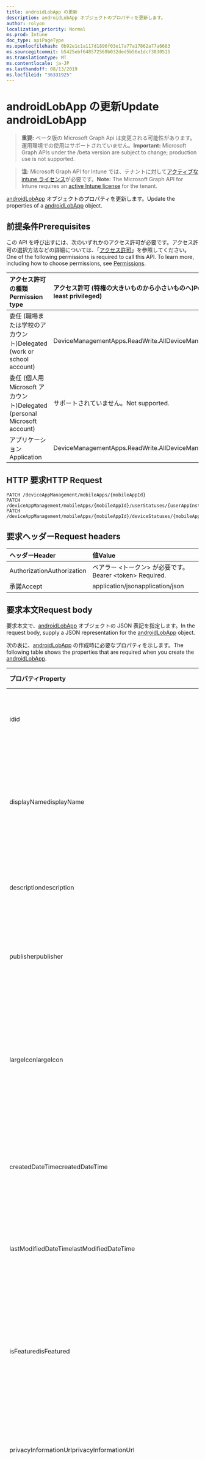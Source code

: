 ```yaml
---
title: androidLobApp の更新
description: androidLobApp オブジェクトのプロパティを更新します。
author: rolyon
localization_priority: Normal
ms.prod: Intune
doc_type: apiPageType
ms.openlocfilehash: 0b92e1c1a117d1896f03e17a77a17862a77a6683
ms.sourcegitcommit: b5425ebf648572569b032ded5b56e1dcf3830515
ms.translationtype: MT
ms.contentlocale: ja-JP
ms.lasthandoff: 08/13/2019
ms.locfileid: "36331925"
---
```

# <a name="update-androidlobapp"></a><span data-ttu-id="8a069-103">androidLobApp の更新</span><span class="sxs-lookup"><span data-stu-id="8a069-103">Update androidLobApp</span></span>

> <span data-ttu-id="8a069-104">**重要:** ベータ版の Microsoft Graph Api は変更される可能性があります。運用環境での使用はサポートされていません。</span><span class="sxs-lookup"><span data-stu-id="8a069-104">**Important:** Microsoft Graph APIs under the /beta version are subject to change; production use is not supported.</span></span>

> <span data-ttu-id="8a069-105">**注:** Microsoft Graph API for Intune では、テナントに対して[アクティブな intune ライセンス](https://go.microsoft.com/fwlink/?linkid=839381)が必要です。</span><span class="sxs-lookup"><span data-stu-id="8a069-105">**Note:** The Microsoft Graph API for Intune requires an [active Intune license](https://go.microsoft.com/fwlink/?linkid=839381) for the tenant.</span></span>

<span data-ttu-id="8a069-106">[androidLobApp](../resources/intune-apps-androidlobapp.md) オブジェクトのプロパティを更新します。</span><span class="sxs-lookup"><span data-stu-id="8a069-106">Update the properties of a [androidLobApp](../resources/intune-apps-androidlobapp.md) object.</span></span>

## <a name="prerequisites"></a><span data-ttu-id="8a069-107">前提条件</span><span class="sxs-lookup"><span data-stu-id="8a069-107">Prerequisites</span></span>
<span data-ttu-id="8a069-p101">この API を呼び出すには、次のいずれかのアクセス許可が必要です。アクセス許可の選択方法などの詳細については、「[アクセス許可](/graph/permissions-reference)」を参照してください。</span><span class="sxs-lookup"><span data-stu-id="8a069-p101">One of the following permissions is required to call this API. To learn more, including how to choose permissions, see [Permissions](/graph/permissions-reference).</span></span>

|<span data-ttu-id="8a069-110">アクセス許可の種類</span><span class="sxs-lookup"><span data-stu-id="8a069-110">Permission type</span></span>|<span data-ttu-id="8a069-111">アクセス許可 (特権の大きいものから小さいものへ)</span><span class="sxs-lookup"><span data-stu-id="8a069-111">Permissions (from most to least privileged)</span></span>|
|:---|:---|
|<span data-ttu-id="8a069-112">委任 (職場または学校のアカウント)</span><span class="sxs-lookup"><span data-stu-id="8a069-112">Delegated (work or school account)</span></span>|<span data-ttu-id="8a069-113">DeviceManagementApps.ReadWrite.All</span><span class="sxs-lookup"><span data-stu-id="8a069-113">DeviceManagementApps.ReadWrite.All</span></span>|
|<span data-ttu-id="8a069-114">委任 (個人用 Microsoft アカウント)</span><span class="sxs-lookup"><span data-stu-id="8a069-114">Delegated (personal Microsoft account)</span></span>|<span data-ttu-id="8a069-115">サポートされていません。</span><span class="sxs-lookup"><span data-stu-id="8a069-115">Not supported.</span></span>|
|<span data-ttu-id="8a069-116">アプリケーション</span><span class="sxs-lookup"><span data-stu-id="8a069-116">Application</span></span>|<span data-ttu-id="8a069-117">DeviceManagementApps.ReadWrite.All</span><span class="sxs-lookup"><span data-stu-id="8a069-117">DeviceManagementApps.ReadWrite.All</span></span>|

## <a name="http-request"></a><span data-ttu-id="8a069-118">HTTP 要求</span><span class="sxs-lookup"><span data-stu-id="8a069-118">HTTP Request</span></span>
<!-- {
  "blockType": "ignored"
}
-->
``` http
PATCH /deviceAppManagement/mobileApps/{mobileAppId}
PATCH /deviceAppManagement/mobileApps/{mobileAppId}/userStatuses/{userAppInstallStatusId}/app
PATCH /deviceAppManagement/mobileApps/{mobileAppId}/deviceStatuses/{mobileAppInstallStatusId}/app
```

## <a name="request-headers"></a><span data-ttu-id="8a069-119">要求ヘッダー</span><span class="sxs-lookup"><span data-stu-id="8a069-119">Request headers</span></span>
|<span data-ttu-id="8a069-120">ヘッダー</span><span class="sxs-lookup"><span data-stu-id="8a069-120">Header</span></span>|<span data-ttu-id="8a069-121">値</span><span class="sxs-lookup"><span data-stu-id="8a069-121">Value</span></span>|
|:---|:---|
|<span data-ttu-id="8a069-122">Authorization</span><span class="sxs-lookup"><span data-stu-id="8a069-122">Authorization</span></span>|<span data-ttu-id="8a069-123">ベアラー &lt;トークン&gt; が必要です。</span><span class="sxs-lookup"><span data-stu-id="8a069-123">Bearer &lt;token&gt; Required.</span></span>|
|<span data-ttu-id="8a069-124">承諾</span><span class="sxs-lookup"><span data-stu-id="8a069-124">Accept</span></span>|<span data-ttu-id="8a069-125">application/json</span><span class="sxs-lookup"><span data-stu-id="8a069-125">application/json</span></span>|

## <a name="request-body"></a><span data-ttu-id="8a069-126">要求本文</span><span class="sxs-lookup"><span data-stu-id="8a069-126">Request body</span></span>
<span data-ttu-id="8a069-127">要求本文で、[androidLobApp](../resources/intune-apps-androidlobapp.md) オブジェクトの JSON 表記を指定します。</span><span class="sxs-lookup"><span data-stu-id="8a069-127">In the request body, supply a JSON representation for the [androidLobApp](../resources/intune-apps-androidlobapp.md) object.</span></span>

<span data-ttu-id="8a069-128">次の表に、[androidLobApp](../resources/intune-apps-androidlobapp.md) の作成時に必要なプロパティを示します。</span><span class="sxs-lookup"><span data-stu-id="8a069-128">The following table shows the properties that are required when you create the [androidLobApp](../resources/intune-apps-androidlobapp.md).</span></span>

|<span data-ttu-id="8a069-129">プロパティ</span><span class="sxs-lookup"><span data-stu-id="8a069-129">Property</span></span>|<span data-ttu-id="8a069-130">型</span><span class="sxs-lookup"><span data-stu-id="8a069-130">Type</span></span>|<span data-ttu-id="8a069-131">説明</span><span class="sxs-lookup"><span data-stu-id="8a069-131">Description</span></span>|
|:---|:---|:---|
|<span data-ttu-id="8a069-132">id</span><span class="sxs-lookup"><span data-stu-id="8a069-132">id</span></span>|<span data-ttu-id="8a069-133">文字列</span><span class="sxs-lookup"><span data-stu-id="8a069-133">String</span></span>|<span data-ttu-id="8a069-134">エンティティのキー。</span><span class="sxs-lookup"><span data-stu-id="8a069-134">Key of the entity.</span></span> <span data-ttu-id="8a069-135">[mobileApp](../resources/intune-apps-mobileapp.md) から継承します</span><span class="sxs-lookup"><span data-stu-id="8a069-135">Inherited from [mobileApp](../resources/intune-apps-mobileapp.md)</span></span>|
|<span data-ttu-id="8a069-136">displayName</span><span class="sxs-lookup"><span data-stu-id="8a069-136">displayName</span></span>|<span data-ttu-id="8a069-137">文字列</span><span class="sxs-lookup"><span data-stu-id="8a069-137">String</span></span>|<span data-ttu-id="8a069-138">管理者が提供またはインポートしたアプリのタイトル。</span><span class="sxs-lookup"><span data-stu-id="8a069-138">The admin provided or imported title of the app.</span></span> <span data-ttu-id="8a069-139">[mobileApp](../resources/intune-apps-mobileapp.md) から継承します</span><span class="sxs-lookup"><span data-stu-id="8a069-139">Inherited from [mobileApp](../resources/intune-apps-mobileapp.md)</span></span>|
|<span data-ttu-id="8a069-140">description</span><span class="sxs-lookup"><span data-stu-id="8a069-140">description</span></span>|<span data-ttu-id="8a069-141">String</span><span class="sxs-lookup"><span data-stu-id="8a069-141">String</span></span>|<span data-ttu-id="8a069-142">アプリの説明。</span><span class="sxs-lookup"><span data-stu-id="8a069-142">The description of the app.</span></span> <span data-ttu-id="8a069-143">[mobileApp](../resources/intune-apps-mobileapp.md) から継承します</span><span class="sxs-lookup"><span data-stu-id="8a069-143">Inherited from [mobileApp](../resources/intune-apps-mobileapp.md)</span></span>|
|<span data-ttu-id="8a069-144">publisher</span><span class="sxs-lookup"><span data-stu-id="8a069-144">publisher</span></span>|<span data-ttu-id="8a069-145">String</span><span class="sxs-lookup"><span data-stu-id="8a069-145">String</span></span>|<span data-ttu-id="8a069-146">アプリの発行元。</span><span class="sxs-lookup"><span data-stu-id="8a069-146">The publisher of the app.</span></span> <span data-ttu-id="8a069-147">[mobileApp](../resources/intune-apps-mobileapp.md) から継承します</span><span class="sxs-lookup"><span data-stu-id="8a069-147">Inherited from [mobileApp](../resources/intune-apps-mobileapp.md)</span></span>|
|<span data-ttu-id="8a069-148">largeIcon</span><span class="sxs-lookup"><span data-stu-id="8a069-148">largeIcon</span></span>|[<span data-ttu-id="8a069-149">mimeContent</span><span class="sxs-lookup"><span data-stu-id="8a069-149">mimeContent</span></span>](../resources/intune-shared-mimecontent.md)|<span data-ttu-id="8a069-150">アプリの詳細に表示され、アイコンのアップロードに使用される大きいアイコン。</span><span class="sxs-lookup"><span data-stu-id="8a069-150">The large icon, to be displayed in the app details and used for upload of the icon.</span></span> <span data-ttu-id="8a069-151">[mobileApp](../resources/intune-apps-mobileapp.md) から継承します</span><span class="sxs-lookup"><span data-stu-id="8a069-151">Inherited from [mobileApp](../resources/intune-apps-mobileapp.md)</span></span>|
|<span data-ttu-id="8a069-152">createdDateTime</span><span class="sxs-lookup"><span data-stu-id="8a069-152">createdDateTime</span></span>|<span data-ttu-id="8a069-153">DateTimeOffset</span><span class="sxs-lookup"><span data-stu-id="8a069-153">DateTimeOffset</span></span>|<span data-ttu-id="8a069-154">アプリが作成された日時。</span><span class="sxs-lookup"><span data-stu-id="8a069-154">The date and time the app was created.</span></span> <span data-ttu-id="8a069-155">[mobileApp](../resources/intune-apps-mobileapp.md) から継承します</span><span class="sxs-lookup"><span data-stu-id="8a069-155">Inherited from [mobileApp](../resources/intune-apps-mobileapp.md)</span></span>|
|<span data-ttu-id="8a069-156">lastModifiedDateTime</span><span class="sxs-lookup"><span data-stu-id="8a069-156">lastModifiedDateTime</span></span>|<span data-ttu-id="8a069-157">DateTimeOffset</span><span class="sxs-lookup"><span data-stu-id="8a069-157">DateTimeOffset</span></span>|<span data-ttu-id="8a069-158">アプリが最後に変更された日時。</span><span class="sxs-lookup"><span data-stu-id="8a069-158">The date and time the app was last modified.</span></span> <span data-ttu-id="8a069-159">[mobileApp](../resources/intune-apps-mobileapp.md) から継承します</span><span class="sxs-lookup"><span data-stu-id="8a069-159">Inherited from [mobileApp](../resources/intune-apps-mobileapp.md)</span></span>|
|<span data-ttu-id="8a069-160">isFeatured</span><span class="sxs-lookup"><span data-stu-id="8a069-160">isFeatured</span></span>|<span data-ttu-id="8a069-161">Boolean</span><span class="sxs-lookup"><span data-stu-id="8a069-161">Boolean</span></span>|<span data-ttu-id="8a069-162">アプリが管理者のおすすめとしてマークされたかどうかを示す値。[mobileApp](../resources/intune-apps-mobileapp.md) から継承します</span><span class="sxs-lookup"><span data-stu-id="8a069-162">The value indicating whether the app is marked as featured by the admin. Inherited from [mobileApp](../resources/intune-apps-mobileapp.md)</span></span>|
|<span data-ttu-id="8a069-163">privacyInformationUrl</span><span class="sxs-lookup"><span data-stu-id="8a069-163">privacyInformationUrl</span></span>|<span data-ttu-id="8a069-164">String</span><span class="sxs-lookup"><span data-stu-id="8a069-164">String</span></span>|<span data-ttu-id="8a069-165">プライバシーに関する声明の URL。</span><span class="sxs-lookup"><span data-stu-id="8a069-165">The privacy statement Url.</span></span> <span data-ttu-id="8a069-166">[mobileApp](../resources/intune-apps-mobileapp.md) から継承します</span><span class="sxs-lookup"><span data-stu-id="8a069-166">Inherited from [mobileApp](../resources/intune-apps-mobileapp.md)</span></span>|
|<span data-ttu-id="8a069-167">informationUrl</span><span class="sxs-lookup"><span data-stu-id="8a069-167">informationUrl</span></span>|<span data-ttu-id="8a069-168">String</span><span class="sxs-lookup"><span data-stu-id="8a069-168">String</span></span>|<span data-ttu-id="8a069-169">詳細情報の URL。</span><span class="sxs-lookup"><span data-stu-id="8a069-169">The more information Url.</span></span> <span data-ttu-id="8a069-170">[mobileApp](../resources/intune-apps-mobileapp.md) から継承します</span><span class="sxs-lookup"><span data-stu-id="8a069-170">Inherited from [mobileApp](../resources/intune-apps-mobileapp.md)</span></span>|
|<span data-ttu-id="8a069-171">owner</span><span class="sxs-lookup"><span data-stu-id="8a069-171">owner</span></span>|<span data-ttu-id="8a069-172">String</span><span class="sxs-lookup"><span data-stu-id="8a069-172">String</span></span>|<span data-ttu-id="8a069-173">アプリの所有者。</span><span class="sxs-lookup"><span data-stu-id="8a069-173">The owner of the app.</span></span> <span data-ttu-id="8a069-174">[mobileApp](../resources/intune-apps-mobileapp.md) から継承します</span><span class="sxs-lookup"><span data-stu-id="8a069-174">Inherited from [mobileApp](../resources/intune-apps-mobileapp.md)</span></span>|
|<span data-ttu-id="8a069-175">developer</span><span class="sxs-lookup"><span data-stu-id="8a069-175">developer</span></span>|<span data-ttu-id="8a069-176">String</span><span class="sxs-lookup"><span data-stu-id="8a069-176">String</span></span>|<span data-ttu-id="8a069-177">アプリの開発者。</span><span class="sxs-lookup"><span data-stu-id="8a069-177">The developer of the app.</span></span> <span data-ttu-id="8a069-178">[mobileApp](../resources/intune-apps-mobileapp.md) から継承します</span><span class="sxs-lookup"><span data-stu-id="8a069-178">Inherited from [mobileApp](../resources/intune-apps-mobileapp.md)</span></span>|
|<span data-ttu-id="8a069-179">notes</span><span class="sxs-lookup"><span data-stu-id="8a069-179">notes</span></span>|<span data-ttu-id="8a069-180">String</span><span class="sxs-lookup"><span data-stu-id="8a069-180">String</span></span>|<span data-ttu-id="8a069-181">アプリ用のメモ。</span><span class="sxs-lookup"><span data-stu-id="8a069-181">Notes for the app.</span></span> <span data-ttu-id="8a069-182">[mobileApp](../resources/intune-apps-mobileapp.md) から継承します</span><span class="sxs-lookup"><span data-stu-id="8a069-182">Inherited from [mobileApp](../resources/intune-apps-mobileapp.md)</span></span>|
|<span data-ttu-id="8a069-183">uploadState</span><span class="sxs-lookup"><span data-stu-id="8a069-183">uploadState</span></span>|<span data-ttu-id="8a069-184">Int32</span><span class="sxs-lookup"><span data-stu-id="8a069-184">Int32</span></span>|<span data-ttu-id="8a069-185">アップロード状態。</span><span class="sxs-lookup"><span data-stu-id="8a069-185">The upload state.</span></span> <span data-ttu-id="8a069-186">[mobileApp](../resources/intune-apps-mobileapp.md) から継承します</span><span class="sxs-lookup"><span data-stu-id="8a069-186">Inherited from [mobileApp](../resources/intune-apps-mobileapp.md)</span></span>|
|<span data-ttu-id="8a069-187">publishingState</span><span class="sxs-lookup"><span data-stu-id="8a069-187">publishingState</span></span>|[<span data-ttu-id="8a069-188">mobileAppPublishingState</span><span class="sxs-lookup"><span data-stu-id="8a069-188">mobileAppPublishingState</span></span>](../resources/intune-apps-mobileapppublishingstate.md)|<span data-ttu-id="8a069-189">アプリの発行の状態。</span><span class="sxs-lookup"><span data-stu-id="8a069-189">The publishing state for the app.</span></span> <span data-ttu-id="8a069-190">アプリが発行されていない限り、アプリを割り当てることができません。</span><span class="sxs-lookup"><span data-stu-id="8a069-190">The app cannot be assigned unless the app is published.</span></span> <span data-ttu-id="8a069-191">[MobileApp](../resources/intune-apps-mobileapp.md)から継承されます。</span><span class="sxs-lookup"><span data-stu-id="8a069-191">Inherited from [mobileApp](../resources/intune-apps-mobileapp.md).</span></span> <span data-ttu-id="8a069-192">可能な値は、`notPublished`、`processing`、`published` です。</span><span class="sxs-lookup"><span data-stu-id="8a069-192">Possible values are: `notPublished`, `processing`, `published`.</span></span>|
|<span data-ttu-id="8a069-193">isAssigned</span><span class="sxs-lookup"><span data-stu-id="8a069-193">isAssigned</span></span>|<span data-ttu-id="8a069-194">Boolean</span><span class="sxs-lookup"><span data-stu-id="8a069-194">Boolean</span></span>|<span data-ttu-id="8a069-195">アプリが少なくとも1つのグループに割り当てられているかどうかを示す値。</span><span class="sxs-lookup"><span data-stu-id="8a069-195">The value indicating whether the app is assigned to at least one group.</span></span> <span data-ttu-id="8a069-196">[mobileApp](../resources/intune-apps-mobileapp.md) から継承します</span><span class="sxs-lookup"><span data-stu-id="8a069-196">Inherited from [mobileApp](../resources/intune-apps-mobileapp.md)</span></span>|
|<span data-ttu-id="8a069-197">roleScopeTagIds</span><span class="sxs-lookup"><span data-stu-id="8a069-197">roleScopeTagIds</span></span>|<span data-ttu-id="8a069-198">文字列コレクション</span><span class="sxs-lookup"><span data-stu-id="8a069-198">String collection</span></span>|<span data-ttu-id="8a069-199">このモバイルアプリの範囲タグ id のリスト。</span><span class="sxs-lookup"><span data-stu-id="8a069-199">List of scope tag ids for this mobile app.</span></span> <span data-ttu-id="8a069-200">[mobileApp](../resources/intune-apps-mobileapp.md) から継承します</span><span class="sxs-lookup"><span data-stu-id="8a069-200">Inherited from [mobileApp](../resources/intune-apps-mobileapp.md)</span></span>|
|<span data-ttu-id="8a069-201">dependentAppCount</span><span class="sxs-lookup"><span data-stu-id="8a069-201">dependentAppCount</span></span>|<span data-ttu-id="8a069-202">Int32</span><span class="sxs-lookup"><span data-stu-id="8a069-202">Int32</span></span>|<span data-ttu-id="8a069-203">子アプリが持つ依存関係の合計数。</span><span class="sxs-lookup"><span data-stu-id="8a069-203">The total number of dependencies the child app has.</span></span> <span data-ttu-id="8a069-204">[mobileApp](../resources/intune-apps-mobileapp.md) から継承します</span><span class="sxs-lookup"><span data-stu-id="8a069-204">Inherited from [mobileApp](../resources/intune-apps-mobileapp.md)</span></span>|
|<span data-ttu-id="8a069-205">committedContentVersion</span><span class="sxs-lookup"><span data-stu-id="8a069-205">committedContentVersion</span></span>|<span data-ttu-id="8a069-206">String</span><span class="sxs-lookup"><span data-stu-id="8a069-206">String</span></span>|<span data-ttu-id="8a069-207">内部にコミットされたコンテンツのバージョン。</span><span class="sxs-lookup"><span data-stu-id="8a069-207">The internal committed content version.</span></span> <span data-ttu-id="8a069-208">[mobileLobApp](../resources/intune-apps-mobilelobapp.md) から継承します</span><span class="sxs-lookup"><span data-stu-id="8a069-208">Inherited from [mobileLobApp](../resources/intune-apps-mobilelobapp.md)</span></span>|
|<span data-ttu-id="8a069-209">fileName</span><span class="sxs-lookup"><span data-stu-id="8a069-209">fileName</span></span>|<span data-ttu-id="8a069-210">String</span><span class="sxs-lookup"><span data-stu-id="8a069-210">String</span></span>|<span data-ttu-id="8a069-211">メインの LOB アプリケーションのファイル名。</span><span class="sxs-lookup"><span data-stu-id="8a069-211">The name of the main Lob application file.</span></span> <span data-ttu-id="8a069-212">[mobileLobApp](../resources/intune-apps-mobilelobapp.md) から継承します</span><span class="sxs-lookup"><span data-stu-id="8a069-212">Inherited from [mobileLobApp](../resources/intune-apps-mobilelobapp.md)</span></span>|
|<span data-ttu-id="8a069-213">size</span><span class="sxs-lookup"><span data-stu-id="8a069-213">size</span></span>|<span data-ttu-id="8a069-214">Int64</span><span class="sxs-lookup"><span data-stu-id="8a069-214">Int64</span></span>|<span data-ttu-id="8a069-215">アップロードされたすべてのファイルを含む合計サイズ。</span><span class="sxs-lookup"><span data-stu-id="8a069-215">The total size, including all uploaded files.</span></span> <span data-ttu-id="8a069-216">[mobileLobApp](../resources/intune-apps-mobilelobapp.md) から継承します</span><span class="sxs-lookup"><span data-stu-id="8a069-216">Inherited from [mobileLobApp](../resources/intune-apps-mobilelobapp.md)</span></span>|
|<span data-ttu-id="8a069-217">packageId</span><span class="sxs-lookup"><span data-stu-id="8a069-217">packageId</span></span>|<span data-ttu-id="8a069-218">文字列型 (String)</span><span class="sxs-lookup"><span data-stu-id="8a069-218">String</span></span>|<span data-ttu-id="8a069-219">パッケージの識別子。</span><span class="sxs-lookup"><span data-stu-id="8a069-219">The package identifier.</span></span>|
|<span data-ttu-id="8a069-220">identityName</span><span class="sxs-lookup"><span data-stu-id="8a069-220">identityName</span></span>|<span data-ttu-id="8a069-221">String</span><span class="sxs-lookup"><span data-stu-id="8a069-221">String</span></span>|<span data-ttu-id="8a069-222">ID 名。</span><span class="sxs-lookup"><span data-stu-id="8a069-222">The Identity Name.</span></span>|
|<span data-ttu-id="8a069-223">minimumSupportedOperatingSystem</span><span class="sxs-lookup"><span data-stu-id="8a069-223">minimumSupportedOperatingSystem</span></span>|[<span data-ttu-id="8a069-224">androidMinimumOperatingSystem</span><span class="sxs-lookup"><span data-stu-id="8a069-224">androidMinimumOperatingSystem</span></span>](../resources/intune-apps-androidminimumoperatingsystem.md)|<span data-ttu-id="8a069-225">該当するオペレーティング システムの最小の値。</span><span class="sxs-lookup"><span data-stu-id="8a069-225">The value for the minimum applicable operating system.</span></span>|
|<span data-ttu-id="8a069-226">versionName</span><span class="sxs-lookup"><span data-stu-id="8a069-226">versionName</span></span>|<span data-ttu-id="8a069-227">String</span><span class="sxs-lookup"><span data-stu-id="8a069-227">String</span></span>|<span data-ttu-id="8a069-228">Android 基幹業務 (LoB) アプリのバージョン名。</span><span class="sxs-lookup"><span data-stu-id="8a069-228">The version name of Android Line of Business (LoB) app.</span></span>|
|<span data-ttu-id="8a069-229">versionCode</span><span class="sxs-lookup"><span data-stu-id="8a069-229">versionCode</span></span>|<span data-ttu-id="8a069-230">String</span><span class="sxs-lookup"><span data-stu-id="8a069-230">String</span></span>|<span data-ttu-id="8a069-231">Android 基幹業務 (LoB) アプリのバージョン コード。</span><span class="sxs-lookup"><span data-stu-id="8a069-231">The version code of Android Line of Business (LoB) app.</span></span>|
|<span data-ttu-id="8a069-232">identityVersion</span><span class="sxs-lookup"><span data-stu-id="8a069-232">identityVersion</span></span>|<span data-ttu-id="8a069-233">String</span><span class="sxs-lookup"><span data-stu-id="8a069-233">String</span></span>|<span data-ttu-id="8a069-234">ID のバージョン。</span><span class="sxs-lookup"><span data-stu-id="8a069-234">The identity version.</span></span>|



## <a name="response"></a><span data-ttu-id="8a069-235">応答</span><span class="sxs-lookup"><span data-stu-id="8a069-235">Response</span></span>
<span data-ttu-id="8a069-236">成功した場合、このメソッドは `200 OK` 応答コードと、更新された [androidLobApp](../resources/intune-apps-androidlobapp.md) オブジェクトを応答本文で返します。</span><span class="sxs-lookup"><span data-stu-id="8a069-236">If successful, this method returns a `200 OK` response code and an updated [androidLobApp](../resources/intune-apps-androidlobapp.md) object in the response body.</span></span>

## <a name="example"></a><span data-ttu-id="8a069-237">例</span><span class="sxs-lookup"><span data-stu-id="8a069-237">Example</span></span>

### <a name="request"></a><span data-ttu-id="8a069-238">要求</span><span class="sxs-lookup"><span data-stu-id="8a069-238">Request</span></span>
<span data-ttu-id="8a069-239">以下は、要求の例です。</span><span class="sxs-lookup"><span data-stu-id="8a069-239">Here is an example of the request.</span></span>
``` http
PATCH https://graph.microsoft.com/beta/deviceAppManagement/mobileApps/{mobileAppId}
Content-type: application/json
Content-length: 1413

{
  "@odata.type": "#microsoft.graph.androidLobApp",
  "displayName": "Display Name value",
  "description": "Description value",
  "publisher": "Publisher value",
  "largeIcon": {
    "@odata.type": "microsoft.graph.mimeContent",
    "type": "Type value",
    "value": "dmFsdWU="
  },
  "isFeatured": true,
  "privacyInformationUrl": "https://example.com/privacyInformationUrl/",
  "informationUrl": "https://example.com/informationUrl/",
  "owner": "Owner value",
  "developer": "Developer value",
  "notes": "Notes value",
  "uploadState": 11,
  "publishingState": "processing",
  "isAssigned": true,
  "roleScopeTagIds": [
    "Role Scope Tag Ids value"
  ],
  "dependentAppCount": 1,
  "committedContentVersion": "Committed Content Version value",
  "fileName": "File Name value",
  "size": 4,
  "packageId": "Package Id value",
  "identityName": "Identity Name value",
  "minimumSupportedOperatingSystem": {
    "@odata.type": "microsoft.graph.androidMinimumOperatingSystem",
    "v4_0": true,
    "v4_0_3": true,
    "v4_1": true,
    "v4_2": true,
    "v4_3": true,
    "v4_4": true,
    "v5_0": true,
    "v5_1": true,
    "v6_0": true,
    "v7_0": true,
    "v7_1": true,
    "v8_0": true,
    "v8_1": true,
    "v9_0": true
  },
  "versionName": "Version Name value",
  "versionCode": "Version Code value",
  "identityVersion": "Identity Version value"
}
```

### <a name="response"></a><span data-ttu-id="8a069-240">応答</span><span class="sxs-lookup"><span data-stu-id="8a069-240">Response</span></span>
<span data-ttu-id="8a069-p122">以下は、応答の例です。注:簡潔にするために、ここに示す応答オブジェクトは切り詰められている場合があります。すべてのプロパティは実際の呼び出しから返されます。</span><span class="sxs-lookup"><span data-stu-id="8a069-p122">Here is an example of the response. Note: The response object shown here may be truncated for brevity. All of the properties will be returned from an actual call.</span></span>
``` http
HTTP/1.1 200 OK
Content-Type: application/json
Content-Length: 1585

{
  "@odata.type": "#microsoft.graph.androidLobApp",
  "id": "4b9a27d0-27d0-4b9a-d027-9a4bd0279a4b",
  "displayName": "Display Name value",
  "description": "Description value",
  "publisher": "Publisher value",
  "largeIcon": {
    "@odata.type": "microsoft.graph.mimeContent",
    "type": "Type value",
    "value": "dmFsdWU="
  },
  "createdDateTime": "2017-01-01T00:02:43.5775965-08:00",
  "lastModifiedDateTime": "2017-01-01T00:00:35.1329464-08:00",
  "isFeatured": true,
  "privacyInformationUrl": "https://example.com/privacyInformationUrl/",
  "informationUrl": "https://example.com/informationUrl/",
  "owner": "Owner value",
  "developer": "Developer value",
  "notes": "Notes value",
  "uploadState": 11,
  "publishingState": "processing",
  "isAssigned": true,
  "roleScopeTagIds": [
    "Role Scope Tag Ids value"
  ],
  "dependentAppCount": 1,
  "committedContentVersion": "Committed Content Version value",
  "fileName": "File Name value",
  "size": 4,
  "packageId": "Package Id value",
  "identityName": "Identity Name value",
  "minimumSupportedOperatingSystem": {
    "@odata.type": "microsoft.graph.androidMinimumOperatingSystem",
    "v4_0": true,
    "v4_0_3": true,
    "v4_1": true,
    "v4_2": true,
    "v4_3": true,
    "v4_4": true,
    "v5_0": true,
    "v5_1": true,
    "v6_0": true,
    "v7_0": true,
    "v7_1": true,
    "v8_0": true,
    "v8_1": true,
    "v9_0": true
  },
  "versionName": "Version Name value",
  "versionCode": "Version Code value",
  "identityVersion": "Identity Version value"
}
```






